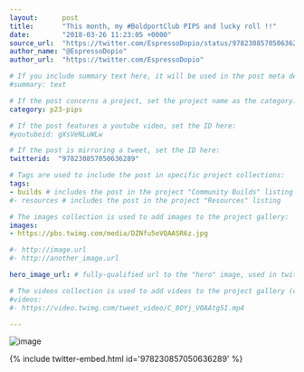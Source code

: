 ```yaml
---
layout:      post
title:       "This month, my #BoldportClub PIPS and lucky roll !!"
date:        "2018-03-26 11:23:05 +0000"
source_url:  "https://twitter.com/EspressoDopio/status/978230857050636289"
author_name: "@EspressoDopio"
author_url:  "https://twitter.com/EspressoDopio"

# If you include summary text here, it will be used in the post meta description instead of an excerpt from the post body
#summary: text

# If the post concerns a project, set the project name as the category:
category: p23-pips

# If the post features a youtube video, set the ID here:
#youtubeid: gXsVeNLuWLw

# If the post is mirroring a tweet, set the ID here:
twitterid:  "978230857050636289"

# Tags are used to include the post in specific project collections:
tags:
- builds # includes the post in the project "Community Builds" listing
#- resources # includes the post in the project "Resources" listing

# The images collection is used to add images to the project gallery:
images:
- https://pbs.twimg.com/media/DZNfu5eVQAASR6z.jpg

#- http://image.url
#- http://another_image.url

hero_image_url: # fully-qualified url to the "hero" image, used in twitter cards for example

# The videos collection is used to add videos to the project gallery (currently only mp4):
#videos:
#- https://video.twimg.com/tweet_video/C_8OYj_V0AAtg5I.mp4

---
```


![image](https://pbs.twimg.com/media/DZNfu5eVQAASR6z.jpg)

{% include twitter-embed.html id='978230857050636289' %}


